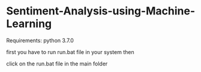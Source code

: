 # Sentiment-Analysis-using-Machine-Learning

Requirements:
python 3.7.0

first you have to run run.bat file in your system then

click on the run.bat file in the main folder
